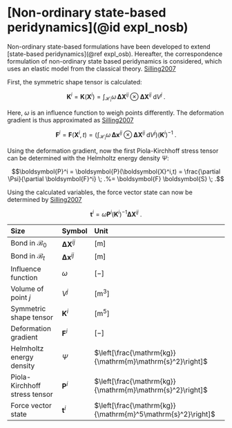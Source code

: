 # [Non-ordinary state-based peridynamics](@id expl_nosb)

Non-ordinary state-based formulations have been developed to extend [state-based peridynamics](@ref expl_osb).
Hereafter, the correspondence formulation of non-ordinary state based peridynamics is considered, which uses an elastic model from the classical theory. [Silling2007](@cite)

First, the symmetric shape tensor is calculated:
```math
\boldsymbol{K}^i = \boldsymbol{K}(\boldsymbol{X}^i) = \int_{\mathcal{H}_i} \omega \, \boldsymbol{\Delta X}^{ij} \otimes \boldsymbol{\Delta X}^{ij} \; \mathrm{d}V^j \; .
```
Here, $\omega$ is an influence function to weigh points differently.
The deformation gradient is thus approximated as [Silling2007](@cite)
```math
\boldsymbol{F}^i = \boldsymbol{F}(\boldsymbol{X}^i,t) = \left(\int_{\mathcal{H}_i} \omega \, \boldsymbol{\Delta x}^{ij} \otimes \boldsymbol{\Delta X}^{ij} \; \mathrm{d}V^j\right) \left(\boldsymbol{K}^i\right)^{-1} \; .
```

Using the deformation gradient, now the first Piola-Kirchhoff stress tensor can be determined with the Helmholtz energy density $\Psi$:
```math
\boldsymbol{P}^i = \boldsymbol{P}(\boldsymbol{X}^i,t) = \frac{\partial \Psi}{\partial \boldsymbol{F}^i} \; .%= \boldsymbol{F} \boldsymbol{S} \; .
```

Using the calculated variables, the force vector state can now be determined by [Silling2007](@cite)
```math
\boldsymbol{t}^i = \omega \boldsymbol{P}^i  \left(\boldsymbol{K}^i\right)^{-1} \boldsymbol{\Delta X}^{ij} \; .
```

| Size | Symbol |      Unit |
|:--------|:-------------|:------------|
| Bond in $\mathcal{B}_0$ |      $\boldsymbol{\Delta X}^{ij}$     | $[\mathrm{m}]$ |
| Bond in $\mathcal{B}_t$ |      $\boldsymbol{\Delta x}^{ij}$     | $[\mathrm{m}]$ |
| Influence function | $\omega$ |      $[-]$ |
| Volume of point $j$ | $V^j$ | $\left[\mathrm{m}^3\right]$
| Symmetric shape tensor | $\boldsymbol{K}^i$ |      $\left[\mathrm{m}^5\right]$ |
| Deformation gradient |      $\boldsymbol{F}^i$     | $[-]$ |
| Helmholtz energy density |      $\Psi$     | $\left[\frac{\mathrm{kg}}{\mathrm{m}\mathrm{s}^2}\right]$ |
| Piola-Kirchhoff stress tensor |   $\boldsymbol{P}^i$  | $\left[\frac{\mathrm{kg}}{\mathrm{m}\mathrm{s}^2}\right]$ |
| Force vector state |      $\boldsymbol{t}^i$     | $\left[\frac{\mathrm{kg}}{\mathrm{m}^5\mathrm{s}^2}\right]$ |
